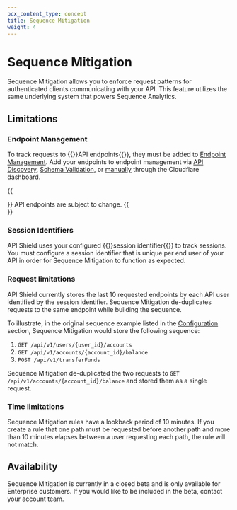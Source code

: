 ```yaml
---
pcx_content_type: concept
title: Sequence Mitigation
weight: 4
---
```


# Sequence Mitigation

Sequence Mitigation allows you to enforce request patterns for authenticated clients communicating with your API. This feature utilizes the same underlying system that powers Sequence Analytics.

## Limitations

### Endpoint Management

To track requests to {{<glossary-tooltip term_id="API endpoint">}}API endpoints{{</glossary-tooltip>}}, they must be added to [Endpoint Management](/api-shield/management-and-monitoring/). Add your endpoints to endpoint management via [API Discovery](/api-shield/security/api-discovery/), [Schema Validation](/api-shield/security/schema-validation/), or [manually](/api-shield/management-and-monitoring/#add-endpoints-manually) through the Cloudflare dashboard.

{{<Aside type="note">}}
API endpoints are subject to change.
{{</Aside>}}

### Session Identifiers

API Shield uses your configured {{<glossary-tooltip term_id="session identifier">}}session identifier{{</glossary-tooltip>}} to track sessions. You must configure a session identifier that is unique per end user of your API in order for Sequence Mitigation to function as expected.

### Request limitations

API Shield currently stores the last 10 requested endpoints by each API user identified by the session identifier. Sequence Mitigation de-duplicates requests to the same endpoint while building the sequence. 

To illustrate, in the original sequence example listed in the [Configuration](/api-shield/security/sequence-mitigation/configure/) section, Sequence Mitigation would store the following sequence:

1. `GET /api/v1/users/{user_id}/accounts`
2. `GET /api/v1/accounts/{account_id}/balance`
3. `POST /api/v1/transferFunds`

Sequence Mitigation de-duplicated the two requests to `GET /api/v1/accounts/{account_id}/balance` and stored them as a single request.

### Time limitations

Sequence Mitigation rules have a lookback period of 10 minutes. If you create a rule that one path must be requested before another path and more than 10 minutes elapses between a user requesting each path, the rule will not match.

## Availability

Sequence Mitigation is currently in a closed beta and is only available for Enterprise customers. If you would like to be included in the beta, contact your account team.